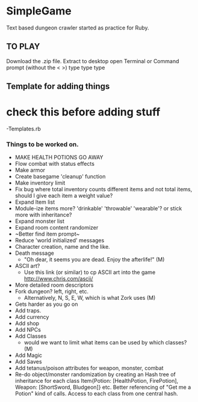 # SimpleGame
Text based dungeon crawler started as practice for Ruby.

## TO PLAY
Download the .zip file.
Extract to desktop
open Terminal or Command prompt
(without the < >)
type <cd Desktop>
type <cd SimpleGame>
type <ruby BaseGame.rb>

## Template for adding things
# check this before adding stuff 
-Templates.rb

### Things to be worked on.
- MAKE HEALTH POTIONS GO AWAY
- Flow combat with status effects
- Make armor
- Create basegame 'cleanup' function
- Make inventory limit
- Fix bug where total inventory counts different items and not total items, should I give each item a weight value?
- Expand Item list
- Module-ize items more? 'drinkable' 'throwable' 'wearable'? or stick more with inheritance?
- Expand monster list
- Expand room content randomizer
- ~Better find item prompt~
- Reduce 'world initialized' messages
- Character creation, name and the like.
- Death message
  - "Oh dear, it seems you are dead. Enjoy the afterlife!" (M)
- ASCII art?
  - Use this link (or similar) to cp ASCII art into the game http://www.chris.com/ascii/
- More detailed room descriptors
- Fork dungeon? left, right, etc.
  - Alternatively, N, S, E, W, which is what Zork uses (M)
- Gets harder as you go on
- Add traps.
- Add currency
- Add shop
- Add NPCs
- Add Classes
  - would we want to limit what items can be used by which classes? (M)
- Add Magic
- Add Saves
- Add tetanus/poison attributes for weapon, monster, combat
- Re-do object/monster randomization by creating an Hash tree of inheritance for each class Item{Potion: [HealthPotion, FirePotion], Weapon: [ShortSword, Bludgeon]} etc. Better referencing of "Get me a Potion" kind of calls. Access to each class from one central hash.
